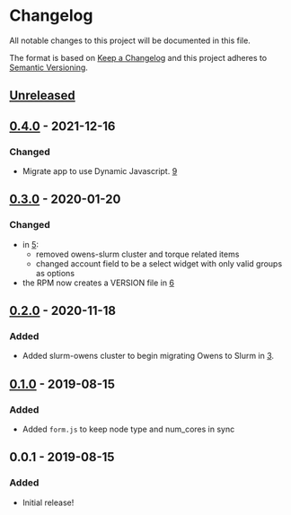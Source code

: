 # Changelog
All notable changes to this project will be documented in this file.

The format is based on [Keep a Changelog](http://keepachangelog.com/en/1.0.0/)
and this project adheres to [Semantic Versioning](http://semver.org/spec/v2.0.0.html).

## [Unreleased]
## [0.4.0] - 2021-12-16
### Changed
- Migrate app to use Dynamic Javascript.
  [9](https://github.com/OSC/bc_osc_stata/pull/9)

## [0.3.0] - 2020-01-20
### Changed
- in [5](https://github.com/OSC/bc_osc_stata/pull/5):
  - removed owens-slurm cluster and torque related items
  - changed account field to be a select widget with only valid groups as options
- the RPM now creates a VERSION file in [6](https://github.com/OSC/bc_osc_stata/pull/6)

## [0.2.0] - 2020-11-18
### Added
- Added slurm-owens cluster to begin migrating Owens to Slurm in
  [3](https://github.com/OSC/bc_osc_stata/pull/3).

## [0.1.0] - 2019-08-15
### Added
- Added `form.js` to keep node type and num_cores in sync

## 0.0.1 - 2019-08-15
### Added
- Initial release!

[Unreleased]: https://github.com/OSC/bc_osc_stata/compare/v0.4.0...HEAD
[0.4.0]: https://github.com/OSC/bc_osc_stata/compare/v0.3.0...v0.4.0
[0.3.0]: https://github.com/OSC/bc_osc_stata/compare/v0.2.0...v0.3.0
[0.2.0]: https://github.com/OSC/bc_osc_stata/compare/v0.1.0...v0.2.0
[0.1.0]: https://github.com/OSC/bc_osc_stata/compare/v0.0.1...v0.1.0
